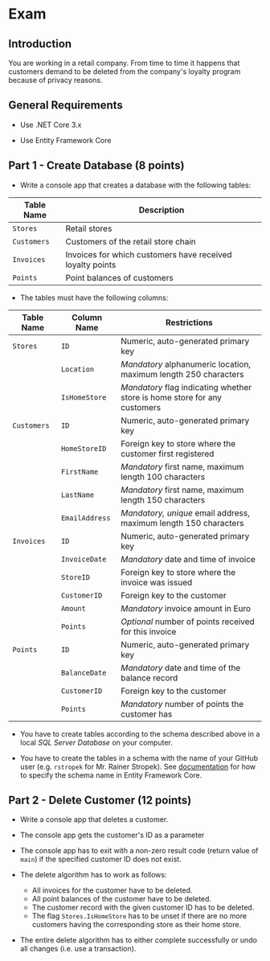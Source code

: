 # Exam

## Introduction

You are working in a retail company. From time to time it happens that customers demand to be deleted from the company's loyalty program because of privacy reasons.

## General Requirements

* Use .NET Core 3.x

* Use Entity Framework Core

## Part 1 - Create Database (8 points)

* Write a console app that creates a database with the following tables:

| Table Name  |                        Description                        |
| ----------- | --------------------------------------------------------- |
| `Stores`    | Retail stores                                             |
| `Customers` | Customers of the retail store chain                       |
| `Invoices`  | Invoices for which customers have received loyalty points |
| `Points`    | Point balances of customers                               |

* The tables must have the following columns:

| Table Name  |  Column Name   |                               Restrictions                                |
| ----------- | -------------- | ------------------------------------------------------------------------- |
| `Stores`    | `ID`           | Numeric, auto-generated primary key                                       |
|             | `Location`     | *Mandatory* alphanumeric location, maximum length 250 characters          |
|             | `IsHomeStore`  | *Mandatory* flag indicating whether store is home store for any customers |
| `Customers` | `ID`           | Numeric, auto-generated primary key                                       |
|             | `HomeStoreID`  | Foreign key to store where the customer first registered                  |
|             | `FirstName`    | *Mandatory* first name, maximum length 100 characters                     |
|             | `LastName`     | *Mandatory* first name, maximum length 150 characters                     |
|             | `EmailAddress` | *Mandatory, unique* email address, maximum length 150 characters          |
| `Invoices`  | `ID`           | Numeric, auto-generated primary key                                       |
|             | `InvoiceDate`  | *Mandatory* date and time of invoice                                      |
|             | `StoreID`      | Foreign key to store where the invoice was issued                         |
|             | `CustomerID`   | Foreign key to the customer                                               |
|             | `Amount`       | *Mandatory* invoice amount in Euro                                        |
|             | `Points`       | *Optional* number of points received for this invoice                     |
| `Points`    | `ID`           | Numeric, auto-generated primary key                                       |
|             | `BalanceDate`  | *Mandatory* date and time of the balance record                           |
|             | `CustomerID`   | Foreign key to the customer                                               |
|             | `Points`       | *Mandatory* number of points the customer has                             |

* You have to create tables according to the schema described above in a local *SQL Server Database* on your computer.

* You have to create the tables in a schema with the name of your GitHub user (e.g. `rstropek` for Mr. Rainer Stropek). See [documentation](https://docs.microsoft.com/en-us/ef/core/modeling/relational/default-schema) for how to specify the schema name in Entity Framework Core.

## Part 2 - Delete Customer (12 points)

* Write a console app that deletes a customer.

* The console app gets the customer's ID as a parameter

* The console app has to exit with a non-zero result code (return value of `main`) if the specified customer ID does not exist.

* The delete algorithm has to work as follows:
  * All invoices for the customer have to be deleted.
  * All point balances of the customer have to be deleted.
  * The customer record with the given customer ID has to be deleted.
  * The flag `Stores.IsHomeStore` has to be unset if there are no more customers having the corresponding store as their home store.

* The entire delete algorithm has to either complete successfully or undo all changes (i.e. use a transaction).
